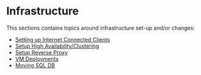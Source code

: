 [title]: # (Infrastructure)
[tags]: # (set-up)
[priority]: # (1)
# Infrastructure

This sections contains topics around infrastructure set-up and/or changes:

* [Setting up Internet Connected Clients](ms-az-service-bus.md)
* [Setup High Availability/Clustering](ha_clustering.md)
* [Setup Reverse Proxy](proxy.md)
* [VM Deployments](../../agents/all/vm-deployments.md)
* [Moving SQL DB](moving-comb-db.md)
